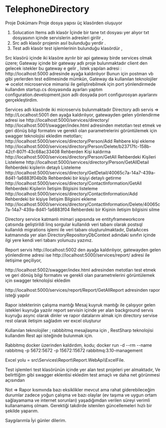 # TelephoneDirectory

Proje Dokümanı
Proje dosya yapısı üç klasörden oluşuyor 
1.	Solucation Items adlı klasör İçinde bir tane txt dosyası yer alıyor txt dosyasının içinde servislerin adresleri girilir ,
2.	Src adlı  klasör projenin asıl bulunduğu yerdir .
3.	Test adlı klasör test işlemlerinin bulunduğu klasördür ,

Src klasörü içinde iki klasöre ayrılır bir api gateway birde services olmak üzere;
Gateway içinde bir gateway adlı proje bulunmaktadır client den gelecek istekler bu gateway e gelir ,
İstek yapılan adresi : http://localhost:5000  adresinde ayağa kaldırılıyor 
Bunun için postman vb gibi yerlerden test edilmesinde mümkün,
Gateway da kullanılan teknolojiler => ocelot microservice mimarisi ile geliştirebilmek için port yönlendirmede kullandım startup.cs dosyasında ayarları yaptım configuration.development.json adlı dosyada port configurosyan ayarlarını gerçekleştirdim.

Services adlı klasörde iki microservis bulunmaktadır 
Directory adlı servis => http://Localhost:5001 den ayağa kaldırılıyor, gatewayden gelen yönlendirme adresi ise http://localhost:5000/services/directory/
http://localhost:5001/swagger/index.html adresinden metotları test etmek ve geri dönüş bilgi formatını ve gerekli olan parametrelerini görüntülemek için swagger teknolojisi ekledim 
metotları; 
 http://localhost:5000/services/directory/Person/Add    Rehbere kişi ekleme
 http://localhost:5000/services/directory/Person/Delete/b23717fc-158b-42cf-807f-43c68ac33408  Rehberden Kişi kaldırma
 http://localhost:5000/services/directory/Person/GetAll Rehberdeki Kişileri Listeleme 
 http://localhost:5000/services/directory/Person/GetAllDetail Rehberdeki kişilerin detaylı Listeleme
 http://localhost:5000/services/directory/GetDetail/40065c7a-14a7-439a-8d41-1a6883f04b0b Rehberdeki bir kişiyi detaylı getirme 
http://localhost:5000/services/directory/ContactInformation/GetAll  Rehberdeki Kişilerin İletişim Bilgisini listeleme  
http://localhost:5000/services/directory/ContactInformation/Add  Rehberdeki bir kişiye İletişim Bilgisini ekleme
http://localhost:5000/services/directory/ContactInformation/Delete/40065c7a-14a7-439a-8d41-1a6883f04 Rehberdeki bir Kişinin iletişim bilgisini silme

Directory service katmanlı mimari yapısında ve entityframeworkcore  çatısında geliştirildi linq sorgular kullanıldı  veri tabanı olarak postsql kullanıldı
migrations işlemi ile veri tabanı oluşturulmaktadır, DataAcces katmanında yer alan DirectoryRepositoryDbContext adındaki sınıfın içinde ilgi yere kendi veri tabanı yolunuzu yazınız.

Report servis http://localhost:5002 den ayağa kaldırılıyor, gatewayden gelen yönlendirme adresi ise http://localhost:5000/services/report/ adresi ile iletişime geçiliyor,

http://localhost:5002/swagger/index.html adresinden metotları test etmek ve geri dönüş bilgi formatını ve gerekli olan parametrelerini görüntülemek için swagger teknolojisi ekledim 


http://localhost:5000/services/report/Report/GetAllReport  adresinden rapor isteği yapılır 

Rapor istekterinin çalışma mantığı Mesaj kuyruk mantığı ile çalışıyor gelen istekleri kuyruğa yazılır  report servisin içinde yer alan background servis kuyruğu async olarak dinler  ve rapor datalarını almak için directory servise rest olarak iletişim sağladım  ver excel oluşturur 

Kullanılan teknolojiler ; rabbbitmq  mesajlaşma için ,  RestSharp teknolojisi kullandım Rest api isteğinde bulunmak için.

Rabbitmq  docker üzerinden kaldırdım, kodu;
docker run -d --rm --name rabbitmq -p 5672:5672 -p 15672:15672 rabbitmq:3.10-management

Excel yolu = src\Services\Report\Report.WebApi\ExcelFile.

Test işlemleri test klasörünün içinde yer alan test projeleri yer almaktadır,
Ve belirttiğim gibi swagger eklentisi ekledim test amaçlı ve daha net görünmesi açısından 

Not => Rapor kısmıında bazı eksiklikler mevcut ama rahat giderebileceğim durumlar zadece yoğun çalışma ve  bazı olaylar (ev taşıma ve uygun ortam sağlayamama  ve internet sorunları) yaşadığımdan verilen süreyi verimli kullanamamış olmam.
Gerektiği takdirde istenilen güncellemeleri hızlı bir şekilde yaparım.

Saygılarımla 
İyi günler dilerim.
